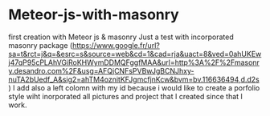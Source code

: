 # Meteor-js-with-masonry
first creation with Meteor js &amp; masonry
Just a test with incorporated masonry package (https://www.google.fr/url?sa=t&rct=j&q=&esrc=s&source=web&cd=1&cad=rja&uact=8&ved=0ahUKEwj47qP95cPLAhVGiRoKHWymDDMQFggfMAA&url=http%3A%2F%2Fmasonry.desandro.com%2F&usg=AFQjCNFsPVBwJgBCNJhxy-nuTA2bUedf_A&sig2=ahTM4oznitKFJgmcfjnKcw&bvm=bv.116636494,d.d2s)
I add also a left colomn with my id because i would like to create a porfolio style wiht inorporated all pictures and project that I created since that I work.
